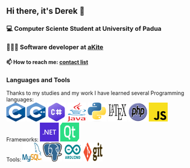 ## Hi there, it's Derek 👋

<!--
**DerekGusatto02/DerekGusatto02** is a ✨ _special_ ✨ repository because its `README.md` (this file) appears on your GitHub profile.

Here are some ideas to get you started:

- 🔭 I’m currently working on ...
- 🌱 I’m currently learning ...
- 👯 I’m looking to collaborate on ...
- 🤔 I’m looking for help with ...
- 💬 Ask me about ...
- 📫 How to reach me: ...
- 😄 Pronouns: ...
- ⚡ Fun fact: ...
-->

### 💻 Computer Sciente Student at University of Padua
### 👨🏼‍💻 Software developer at [aKite](https://akite.net)

#### 📫 How to reach me: [contact list](https://linktr.ee/derekgusatto)

### Languages and Tools 
Thanks to my studies and my work I have learned several
Programming languages: 
<br>
[<img src="img/c.png" alt="C" width="50" height="50">](https://www.cprogramming.com)
[<img src="img/c++.png" alt="C++" width="50" height="50">](https://cplusplus.com)
[<img src="img/csharp.png" alt="C#" width="50" height="50">](https://learn.microsoft.com/en-us/dotnet/csharp/)
[<img src="img/java.png" alt="Java" width="50" height="50">](https://www.java.com/en/)
[<img src="img/python.png" alt="Python" width="50" height="50">](https://www.python.org)
[<img src="img/latex.png" alt="Latex" width="50" height="50">](https://www.latex-project.org)
[<img src="img/php.png" alt="php" width="50" height="50">](https://www.php.net)
[<img src="img/js.png" alt="javascript" width="50" height="50">](https://developer.mozilla.org/en-US/docs/Web/JavaScript)
<br>
Frameworks:
[<img src="img/dotnet.png" alt="Dot Net" width="50" height="50">](https://dotnet.microsoft.com/en-us/)
[<img src="img/qt.png" alt="Qt" width="50" height="50">](https://www.qt.io)
<br>
Tools:
[<img src="img/mysql.png" alt="Dot Net" width="50" height="50">](https://www.mysql.com)
[<img src="img/postgres.png" alt="Qt" width="50" height="50">](https://www.postgresql.org)
[<img src="img/arduino.png" alt="Dot Net" width="50" height="50">](https://www.arduino.cc)
[<img src="img/git.png" alt="Qt" width="50" height="50">](https://git-scm.com)
